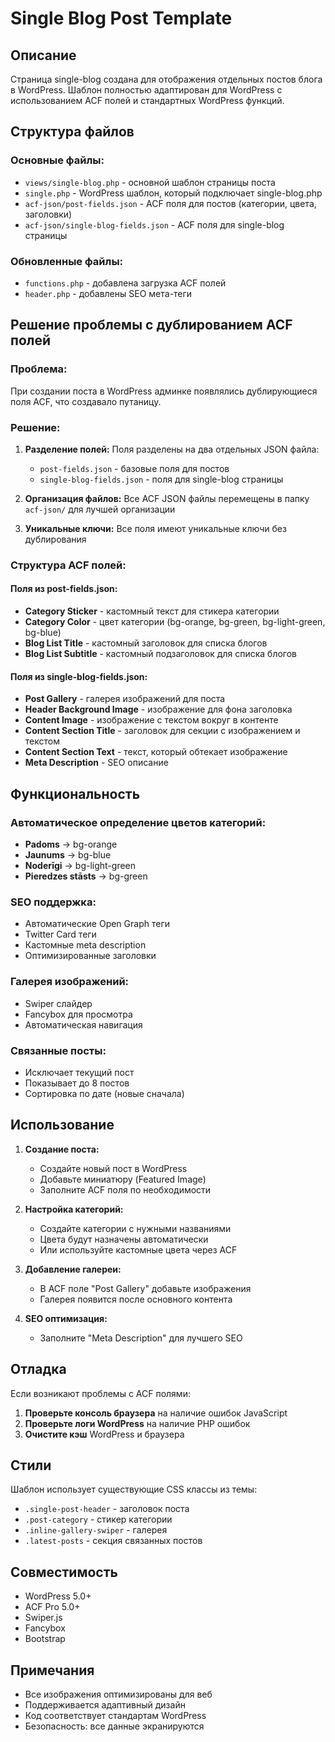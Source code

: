 # Single Blog Post Template

## Описание

Страница single-blog создана для отображения отдельных постов блога в WordPress. Шаблон полностью адаптирован для WordPress с использованием ACF полей и стандартных WordPress функций.

## Структура файлов

### Основные файлы:

- `views/single-blog.php` - основной шаблон страницы поста
- `single.php` - WordPress шаблон, который подключает single-blog.php
- `acf-json/post-fields.json` - ACF поля для постов (категории, цвета, заголовки)
- `acf-json/single-blog-fields.json` - ACF поля для single-blog страницы

### Обновленные файлы:

- `functions.php` - добавлена загрузка ACF полей
- `header.php` - добавлены SEO мета-теги

## Решение проблемы с дублированием ACF полей

### Проблема:

При создании поста в WordPress админке появлялись дублирующиеся поля ACF, что создавало путаницу.

### Решение:

1. **Разделение полей:** Поля разделены на два отдельных JSON файла:

   - `post-fields.json` - базовые поля для постов
   - `single-blog-fields.json` - поля для single-blog страницы

2. **Организация файлов:** Все ACF JSON файлы перемещены в папку `acf-json/` для лучшей организации

3. **Уникальные ключи:** Все поля имеют уникальные ключи без дублирования

### Структура ACF полей:

#### Поля из post-fields.json:

- **Category Sticker** - кастомный текст для стикера категории
- **Category Color** - цвет категории (bg-orange, bg-green, bg-light-green, bg-blue)
- **Blog List Title** - кастомный заголовок для списка блогов
- **Blog List Subtitle** - кастомный подзаголовок для списка блогов

#### Поля из single-blog-fields.json:

- **Post Gallery** - галерея изображений для поста
- **Header Background Image** - изображение для фона заголовка
- **Content Image** - изображение с текстом вокруг в контенте
- **Content Section Title** - заголовок для секции с изображением и текстом
- **Content Section Text** - текст, который обтекает изображение
- **Meta Description** - SEO описание

## Функциональность

### Автоматическое определение цветов категорий:

- **Padoms** → bg-orange
- **Jaunums** → bg-blue
- **Noderīgi** → bg-light-green
- **Pieredzes stāsts** → bg-green

### SEO поддержка:

- Автоматические Open Graph теги
- Twitter Card теги
- Кастомные meta description
- Оптимизированные заголовки

### Галерея изображений:

- Swiper слайдер
- Fancybox для просмотра
- Автоматическая навигация

### Связанные посты:

- Исключает текущий пост
- Показывает до 8 постов
- Сортировка по дате (новые сначала)

## Использование

1. **Создание поста:**

   - Создайте новый пост в WordPress
   - Добавьте миниатюру (Featured Image)
   - Заполните ACF поля по необходимости

2. **Настройка категорий:**

   - Создайте категории с нужными названиями
   - Цвета будут назначены автоматически
   - Или используйте кастомные цвета через ACF

3. **Добавление галереи:**

   - В ACF поле "Post Gallery" добавьте изображения
   - Галерея появится после основного контента

4. **SEO оптимизация:**

   - Заполните "Meta Description" для лучшего SEO

## Отладка

Если возникают проблемы с ACF полями:

1. **Проверьте консоль браузера** на наличие ошибок JavaScript
2. **Проверьте логи WordPress** на наличие PHP ошибок
3. **Очистите кэш** WordPress и браузера

## Стили

Шаблон использует существующие CSS классы из темы:

- `.single-post-header` - заголовок поста
- `.post-category` - стикер категории
- `.inline-gallery-swiper` - галерея
- `.latest-posts` - секция связанных постов

## Совместимость

- WordPress 5.0+
- ACF Pro 5.0+
- Swiper.js
- Fancybox
- Bootstrap

## Примечания

- Все изображения оптимизированы для веб
- Поддерживается адаптивный дизайн
- Код соответствует стандартам WordPress
- Безопасность: все данные экранируются
